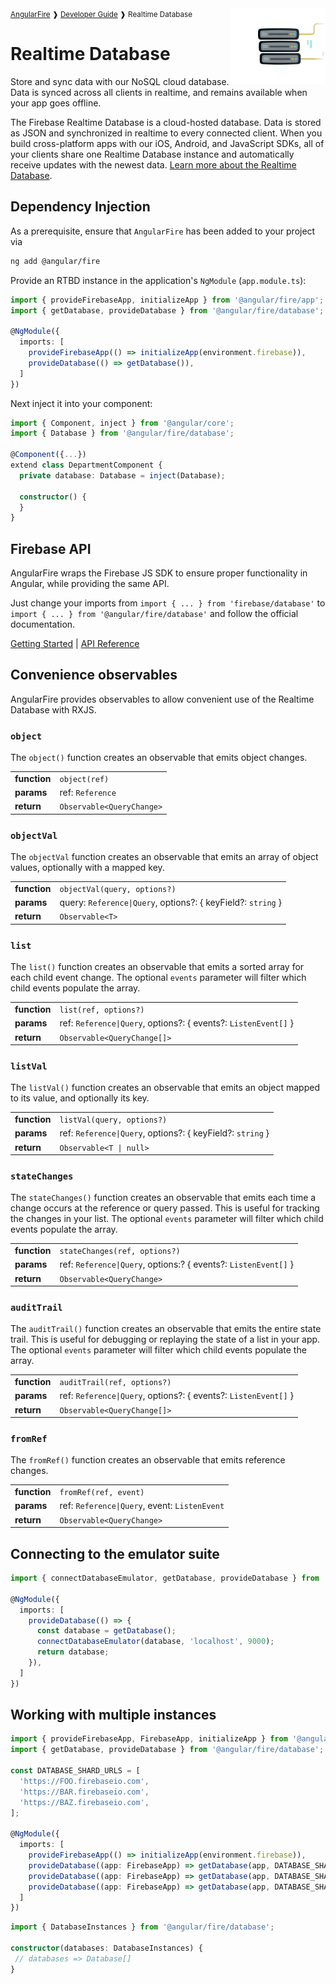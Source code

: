 <img align="right" width="30%" src="images/database-illo_1x.png">

<small>
<a href="https://github.com/angular/angularfire">AngularFire</a> &#10097; <a href="../README.md#developer-guide">Developer Guide</a> &#10097; Realtime Database
</small>

# Realtime Database

Store and sync data with our NoSQL cloud database. Data is synced across all clients in realtime, and remains available when your app goes offline.

The Firebase Realtime Database is a cloud-hosted database. Data is stored as JSON and synchronized in realtime to every connected client. When you build cross-platform apps with our iOS, Android, and JavaScript SDKs, all of your clients share one Realtime Database instance and automatically receive updates with the newest data. [Learn more about the Realtime Database](https://firebase.google.com/docs/database).

## Dependency Injection

As a prerequisite, ensure that `AngularFire` has been added to your project via
```bash
ng add @angular/fire
```

Provide an RTBD instance in the application's `NgModule` (`app.module.ts`):

```ts
import { provideFirebaseApp, initializeApp } from '@angular/fire/app';
import { getDatabase, provideDatabase } from '@angular/fire/database';

@NgModule({
  imports: [
    provideFirebaseApp(() => initializeApp(environment.firebase)),
    provideDatabase(() => getDatabase()),
  ]
})
```

Next inject it into your component:

```ts
import { Component, inject } from '@angular/core';
import { Database } from '@angular/fire/database';

@Component({...})
extend class DepartmentComponent {
  private database: Database = inject(Database);

  constructor() {
  }
}
```

## Firebase API

AngularFire wraps the Firebase JS SDK to ensure proper functionality in Angular, while providing the same API.

Just change your imports from `import { ... } from 'firebase/database'` to `import { ... } from '@angular/fire/database'` and follow the official documentation.

[Getting Started](https://firebase.google.com/docs/database/web/start) | [API Reference](https://firebase.google.com/docs/reference/js/database)

## Convenience observables

AngularFire provides observables to allow convenient use of the Realtime Database with RXJS.

### `object`

The `object()` function creates an observable that emits object changes.

|                 |                                          |
|-----------------|------------------------------------------|
| **function**    | `object(ref)`                               |
| **params**      | ref: `Reference`  |
| **return**      | `Observable<QueryChange>`                |

### `objectVal`

The `objectVal` function creates an observable that emits an array of object values, optionally with a mapped key.

|                 |                                                       |
|-----------------|-------------------------------------------------------|
| **function**    | `objectVal(query, options?)`                                              |
| **params**      | query: `Reference\|Query`, options?: { keyField?: `string` } |
| **return**      | `Observable<T>`                           |

### `list`

The `list()` function creates an observable that emits a sorted array for each child event change. The optional `events` parameter will filter which child events populate the array.

|                 |                                                       |
|-----------------|-------------------------------------------------------|
| **function**    | `list(ref, options?)`                                              |
| **params**      | ref: `Reference\|Query`, options?: { events?: `ListenEvent[]` } |
| **return**      | `Observable<QueryChange[]>`                           |

### `listVal`

The `listVal()` function creates an observable that emits an object mapped to its value, and optionally its key.

|                 |                                                       |
|-----------------|-------------------------------------------------------|
| **function**    | `listVal(query, options?)`                            |
| **params**      | ref: `Reference\|Query`, options?: { keyField?: `string` } |
| **return**      | `Observable<T \| null>`                                            |

### `stateChanges`

The `stateChanges()` function creates an observable that emits each time a change occurs at the reference or query passed. This is useful for tracking the changes in your list. The optional `events` parameter will filter which child events populate the array.

|                 |                                                      |
|-----------------|------------------------------------------------------|
| **function**    | `stateChanges(ref, options?)`                                     |
| **params**      | ref: `Reference\|Query`, options:? { events?: `ListenEvent[]` } |
| **return**      | `Observable<QueryChange>`                          |

### `auditTrail`

The `auditTrail()` function creates an observable that emits the entire state trail. This is useful for debugging or replaying the state of a list in your app. The optional `events` parameter will filter which child events populate the array.

|                 |                                                      |
|-----------------|------------------------------------------------------|
| **function**    | `auditTrail(ref, options?)`                                       |
| **params**      | ref: `Reference\|Query`, options?: { events?: `ListenEvent[]` } |
| **return**      | `Observable<QueryChange[]>`                          |

### `fromRef`

The `fromRef()` function creates an observable that emits reference changes.

|                 |                                          |
|-----------------|------------------------------------------|
| **function**    | `fromRef(ref, event)`                              |
| **params**      | ref: `Reference\|Query`, event: `ListenEvent` |
| **return**      | `Observable<QueryChange>`                |

## Connecting to the emulator suite

```ts
import { connectDatabaseEmulator, getDatabase, provideDatabase } from '@angular/fire/database';

@NgModule({
  imports: [
    provideDatabase(() => {
      const database = getDatabase();
      connectDatabaseEmulator(database, 'localhost', 9000);
      return database;
    }),
  ]
})
```

## Working with multiple instances

```ts
import { provideFirebaseApp, FirebaseApp, initializeApp } from '@angular/fire/app';
import { getDatabase, provideDatabase } from '@angular/fire/database';

const DATABASE_SHARD_URLS = [
  'https://FOO.firebaseio.com',
  'https://BAR.firebaseio.com',
  'https://BAZ.firebaseio.com',
];

@NgModule({
  imports: [
    provideFirebaseApp(() => initializeApp(environment.firebase)),
    provideDatabase((app: FirebaseApp) => getDatabase(app, DATABASE_SHARD_URLS[0])),
    provideDatabase((app: FirebaseApp) => getDatabase(app, DATABASE_SHARD_URLS[1])),
    provideDatabase((app: FirebaseApp) => getDatabase(app, DATABASE_SHARD_URLS[2])),
  ]
})
```

```ts
import { DatabaseInstances } from '@angular/fire/database';

constructor(databases: DatabaseInstances) {
 // databases => Database[]
}
```
